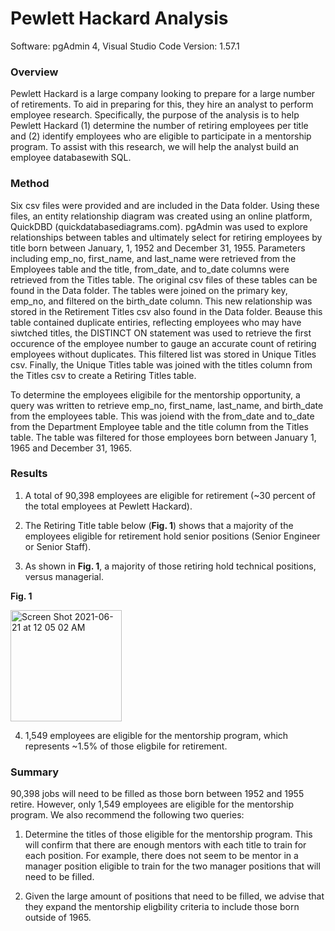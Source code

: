 # Pewlett Hackard Analysis

Software: pgAdmin 4, Visual Studio Code Version: 1.57.1 

### Overview

Pewlett Hackard is a large company looking to prepare for a large number of retirements. To aid in preparing for this, they hire an analyst to perform employee research. Specifically, the purpose of the analysis is to help Pewlett Hackard 
(1) determine the number of retiring employees per title and (2) identify employees who are eligible to participate in a mentorship program. To assist with this research, we will help the analyst build an employee databasewith SQL.

### Method
Six csv files were provided and are included in the Data folder. Using these files, an entity relationship diagram was created using an online platform, QuickDBD (quickdatabasediagrams.com). pgAdmin was used to explore relationships between tables and ultimately select for retiring employees by title born between January, 1, 1952 and December 31, 1955. Parameters including emp_no, first_name, and last_name were retrieved from the Employees table and the title, from_date, and to_date columns were retrieved from the Titles table. The original csv files of these tables can be found in the Data folder. The tables were joined on the primary key, emp_no, and filtered on the birth_date column. This new relationship was stored in the Retirement Titles csv also found in the Data folder. Beause this table contained duplicate entiries, reflecting employees who may have siwtched titles, the DISTINCT ON statement was used to retrieve the first occurence of the employee number to gauge an accurate count of retiring employees without duplicates. This filtered list was stored in Unique Titles csv. Finally, the Unique Titles table was joined with the titles column from the Titles csv to create a Retiring Titles table. 

To determine the employees eligibile for the mentorship opportunity, a query was written to retrieve emp_no, first_name, last_name, and birth_date from the employees table. This was joiend with the from_date and to_date from the Department Employee table and the title column from the Titles table. The table was filtered for those employees born between January 1, 1965 and December 31, 1965. 

### Results
1. A total of 90,398 employees are eligible for retirement (~30 percent of the total employees at Pewlett Hackard).

2. The Retiring Title table below (**Fig. 1**) shows that a majority of the employees eligible for retirement hold senior positions (Senior Engineer or Senior Staff). 

3. As shown in **Fig. 1**, a majority of those retiring hold technical positions, versus managerial.

**Fig. 1**

<img width="178" alt="Screen Shot 2021-06-21 at 12 05 02 AM" src="https://user-images.githubusercontent.com/45336910/122705668-35e83c80-d224-11eb-84de-552c5c5f2eb1.png">

4. 1,549 employees are eligible for the mentorship program, which represents ~1.5% of those eligbile for retirement.

### Summary
90,398 jobs will need to be filled as those born between 1952 and 1955 retire. However, only 1,549 employees are eligible for the mentorship program.  We also recommend the following two queries:

1. Determine the titles of those eligible for the mentorship program. This will confirm that there are enough mentors with each title to train for each position. For example, there does not seem to be mentor in a manager position eligible to train for the two manager positions that will need to be filled.

3. Given the large amount of positions that need to be filled, we advise that they expand the mentorship eligbility criteria to include those born outside of 1965.
